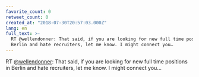 ```yaml
---
favorite_count: 0
retweet_count: 0
created_at: "2018-07-30T20:57:03.000Z"
lang: en
full_text: >-
  RT @wellendonner: That said, if you are looking for new full time positions in
  Berlin and hate recruiters, let me know. I might connect you…
---
```


RT [@wellendonner](https://twitter.com/wellendonner): That said, if you are
looking for new full time positions in Berlin and hate recruiters, let me know.
I might connect you…
